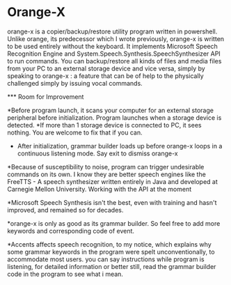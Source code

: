 # Orange-X
orange-x is a copier/backup/restore utility program written in powershell. Unlike orange, its predecessor which I wrote previously, orange-x is written to be used entirely without the keyboard. It implements Microsoft Speech Recognition Engine and System.Speech.Synthesis.SpeechSynthesizer API to run commands. You can backup/restore all kinds of files and media files from your PC to an external storage device and vice versa, simply by speaking to orange-x : a feature that can be of help to the physically challenged simply by issuing vocal commands.

*** Room for Improvement

*Before program launch, it scans your computer for an external storage peripheral before initialization. Program launches when a storage device is detected. 
*If more than 1 storage device is connected to PC, it sees nothing. You are welcome to fix that if you can.

* After initialization, grammar builder loads up before orange-x loops in a continuous listening mode. Say exit to dismiss orange-x

*Because of susceptibility to noise, program can trigger undesirable commands on its own. I know they are better speech engines like the FreeTTS - A speech synthesizer written entirely in Java and developed at Carnegie Mellon University. Working with the API at the moment

*Microsoft Speech Synthesis isn't the best, even with training and hasn't improved, and remained so for decades.

*orange-x is only as good as its grammar builder. So feel free to add more keywords and corresponding code of event. 

*Accents affects  speech recognition, to my notice, which explains why some grammar keywords in the program were spelt unconventionally, to accommodate
most users. you can say instructions while program is listening, for detailed information or better still, read the grammar builder code in the program to see what i mean.
